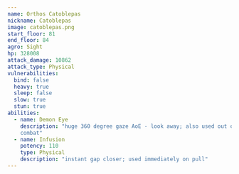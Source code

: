 ```yaml
---
name: Orthos Catoblepas
nickname: Catoblepas
image: catoblepas.png
start_floor: 81
end_floor: 84
agro: Sight
hp: 328008
attack_damage: 10862
attack_type: Physical
vulnerabilities:
  bind: false
  heavy: true
  sleep: false
  slow: true
  stun: true
abilities:
  - name: Demon Eye
    description: "huge 360 degree gaze AoE - look away; also used out of
    combat"
  - name: Infusion
    potency: 110
    type: Physical
    description: "instant gap closer; used immediately on pull"
---
```

